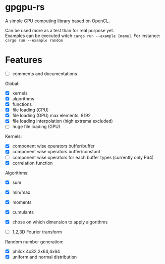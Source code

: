 # gpgpu-rs  
A simple GPU computing library based on OpenCL.  

Can be used more as a test than for real purpose yet.  
Examples can be executed witch `cargo run --example [name]`. For instance:  
`cargo run --example random`  

# Features  
- [ ] comments and documentations  

Global:  
- [x] kernels  
- [x] algorithms  
- [x] functions  
- [x] file loading (CPU)  
- [x] file loading (GPU) max elements: 8192  
- [x] file loading interpolation (high extrema excluded)  
- [ ] huge file loading (GPU)  

Kernels:  
- [x] component wise operators buffer/buffer  
- [x] component wise operators buffer/constant  
- [ ] component wise operators for each buffer types (currently only F64)  
- [x] correlation function  

Algorithms:  
- [x] sum  
- [x] min/max  
- [x] moments  
- [x] cumulants  
- [x] chose on which dimension to apply algorithms  
- [ ] 1,2,3D Fourier transform  


Random number generation:  
- [x] philox 4x32,2x64,4x64  
- [x] uniform and normal distribution  
